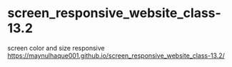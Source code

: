 # screen_responsive_website_class-13.2
screen color and size responsive
https://maynulhaque001.github.io/screen_responsive_website_class-13.2/
